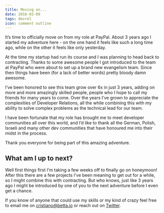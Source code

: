 ```yaml
---
title: Moving on...
date: 2016-03-09
tags: devrel
icon: comment outline
---
```


It’s time to officially move on from my role at PayPal. About 3 years ago I started my adventure here - on the one hand it feels like such a long time ago, while on the other it feels like only yesterday.

At the time my startup had run its course and I was planning to head back to contracting. Thanks to some awesome people I got introduced to the team at PayPal who were about to set up a brand new evangelism team. Since then things have been (for a lack of better words) pretty bloody damn awesome.



I’ve been honored to see this team grow over 6x in just 3 years, adding on more and more amazingly skilled people, people who I hope to call my friends for many years to come. Over the years I’ve grown to appreciate the complexities of Developer Relations, all the while combining this with my ability to solve complex problems as the technical lead for our team.

I have been fortunate that my role has brought me to meet developer communities all over this world, and I’d like to thank all the German, Polish, Israeli and many other dev communities that have honoured me into their midst in the process.

Thank you everyone for being part of this amazing adventure.

## What am I up to next?

Well first things first I'm taking a few weeks off to finally go on honeymoon! After this there are a few projects I've been meaning to get out for a while, so I might combine this with contracting. But who knows, just like 3 years ago I might be introduced by one of you to the next adventure before I even get a chance.

If you know of anyone that could use my skills or my kind of crazy feel free to email me on [cristiano@betta.io](mailto:cristiano@betta.io) or reach out on [Twitter](http://twitter.com/cbetta).
